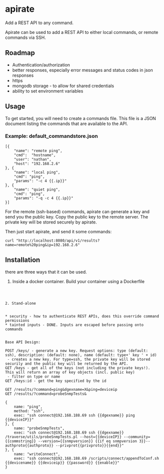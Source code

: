 # apirate
Add a REST API to any command.

Apirate can be used to add a REST API to either local commands, or remote commands via SSH. 

## Roadmap
* Authentication/authorization
* better responses, especially error messages and status codes in json responses
* https
* mongodb storage - to allow for shared credentials
* ability to set environment variables

## Usage

To get started, you will need to create a commands file. This file is a JSON document listing the commands that are available to the API.

### Example: default_commandstore.json
```
[{
    "name": "remote ping",
    "cmd":  "hostname",
    "user": "nathan",
    "host": "192.168.2.6"
}, {
    "name": "local ping",
    "cmd": "ping",
    "params": "-c 4 {{.ip}}"
}, {
    "name": "quiet ping",
    "cmd": "ping",
    "params": "-q -c 4 {{.ip}}"
}]
```

For the remote (ssh-based) commands, apirate can generate a key and send you the public key. Copy the public key to the remote server. The private key will be stored securely by apirate.

Then just start apirate, and send it some commands:

```
curl "http://localhost:8080/api/v1/results?name=remote%20ping&ip=192.168.2.6"
```

## Installation

there are three ways that it can be used.

1. Inside a docker container.
Build your container using a Dockerfile

```



2. Stand-alone


* security - how to authenticate REST APIs, does this override command permissions
* tainted inputs - DONE. Inputs are escaped before passing onto commands


Base API Design:

POST /keys/ - generate a new key. Request options: type (default: ssh), description: (default: none), name (default: type+' key ' + id)
 - creates a new key. For type=ssh, the private key will be stored securily and the public key will be returned by the API.
GET /keys - get all of the keys (not including the private keys!). This will return an array of key objects (incl. public key)
 - filter on type or name
GET /keys:id - get the key specified by the id

GET /results/?command=ping&dgexname=X&ping=deviceip
GET /results/?command=probeSnmpTests&

{
    name: "ping",
    method: "ssh",
    exec: "ssh connect@192.168.188.69 ssh {{dgexname}} ping {{deviceIP}}"
}, {
    name: "probeSnmpTests",
    exec: "ssh connect@192.168.188.69 ssh {{dgexname}} /traverse/utils/probeSnmpTests.pl --host={{deviceIP}} --community={{commstring}} --version={{snmpversion}} {{if eq snmpversion 3}}--authproto{{authproto}} --privprot{{privproto}}{{end}}"
}, {
    name: "writeConnect",
    exec: "ssh connect@192.168.188.69 /scripts/connect/appendToConf.sh {{devicename}} {{deviceip}} {{password}} {{enable}}"
}
